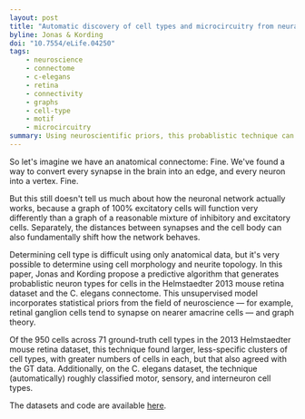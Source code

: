 ```yaml
---
layout: post
title: "Automatic discovery of cell types and microcircuitry from neural connectomics"
byline: Jonas & Kording
doi: "10.7554/eLife.04250"
tags:
    - neuroscience
    - connectome
    - c-elegans
    - retina
    - connectivity
    - graphs
    - cell-type
    - motif
    - microcircuitry
summary: Using neuroscientific priors, this probablistic technique can cluster neurons in a connectome by hypothesized cell type.
---
```


So let's imagine we have an anatomical connectome: Fine. We've found a way to convert every synapse in the brain into an edge, and every neuron into a vertex. Fine.

But this still doesn't tell us much about how the neuronal network actually works, because a graph of 100% excitatory cells will function very differently than a graph of a reasonable mixture of inhibitory and excitatory cells. Separately, the distances between synapses and the cell body can also fundamentally shift how the network behaves.

Determining cell type is difficult using only anatomical data, but it's very possible to determine using cell morphology and neurite topology. In this paper, Jonas and Kording propose a predictive algorithm that generates probablistic neuron types for cells in the Helmstaedter 2013 mouse retina dataset and the C. elegans connectome. This unsupervised model incorporates statistical priors from the field of neuroscience — for example, retinal ganglion cells tend to synapse on nearer amacrine cells — and graph theory.

Of the 950 cells across 71 ground-truth cell types in the 2013 Helmstaedter mouse retina dataset, this technique found larger, less-specific clusters of cell types, with greater numbers of cells in each, but that also agreed with the GT data. Additionally, on the C. elegans dataset, the technique (automatically) roughly classified motor, sensory, and interneuron cell types.

The datasets and code are available [here](https://ericmjonas.github.io/connectodiscovery/).

